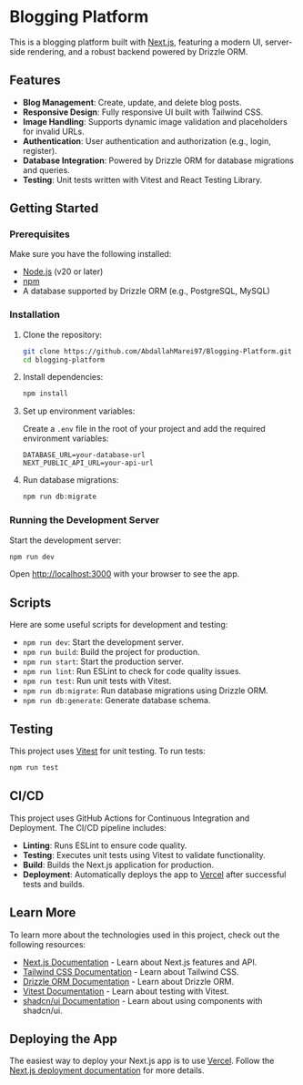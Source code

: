 # Blogging Platform

This is a blogging platform built with [Next.js](https://nextjs.org), featuring a modern UI, server-side rendering, and a robust backend powered by Drizzle ORM.

## Features

- **Blog Management**: Create, update, and delete blog posts.
- **Responsive Design**: Fully responsive UI built with Tailwind CSS.
- **Image Handling**: Supports dynamic image validation and placeholders for invalid URLs.
- **Authentication**: User authentication and authorization (e.g., login, register).
- **Database Integration**: Powered by Drizzle ORM for database migrations and queries.
- **Testing**: Unit tests written with Vitest and React Testing Library.

## Getting Started

### Prerequisites

Make sure you have the following installed:

- [Node.js](https://nodejs.org) (v20 or later)
- [npm](https://www.npmjs.com/)
- A database supported by Drizzle ORM (e.g., PostgreSQL, MySQL)

### Installation

1. Clone the repository:

   ```bash
   git clone https://github.com/AbdallahMarei97/Blogging-Platform.git
   cd blogging-platform
   ```

2. Install dependencies:

   ```bash
   npm install
   ```

3. Set up environment variables:

   Create a `.env` file in the root of your project and add the required environment variables:

   ```env
   DATABASE_URL=your-database-url
   NEXT_PUBLIC_API_URL=your-api-url
   ```

4. Run database migrations:

   ```bash
   npm run db:migrate
   ```

### Running the Development Server

Start the development server:

```bash
npm run dev
```

Open [http://localhost:3000](http://localhost:3000) with your browser to see the app.

## Scripts

Here are some useful scripts for development and testing:

- `npm run dev`: Start the development server.
- `npm run build`: Build the project for production.
- `npm run start`: Start the production server.
- `npm run lint`: Run ESLint to check for code quality issues.
- `npm run test`: Run unit tests with Vitest.
- `npm run db:migrate`: Run database migrations using Drizzle ORM.
- `npm run db:generate`: Generate database schema.

## Testing

This project uses [Vitest](https://vitest.dev/) for unit testing. To run tests:

```bash
npm run test
```

## CI/CD

This project uses GitHub Actions for Continuous Integration and Deployment. The CI/CD pipeline includes:

- **Linting**: Runs ESLint to ensure code quality.
- **Testing**: Executes unit tests using Vitest to validate functionality.
- **Build**: Builds the Next.js application for production.
- **Deployment**: Automatically deploys the app to [Vercel](https://vercel.com/) after successful tests and builds.

## Learn More

To learn more about the technologies used in this project, check out the following resources:

- [Next.js Documentation](https://nextjs.org/docs) - Learn about Next.js features and API.
- [Tailwind CSS Documentation](https://tailwindcss.com/docs) - Learn about Tailwind CSS.
- [Drizzle ORM Documentation](https://orm.drizzle.team/) - Learn about Drizzle ORM.
- [Vitest Documentation](https://vitest.dev/) - Learn about testing with Vitest.
- [shadcn/ui Documentation](https://ui.shadcn.com/) - Learn about using components with shadcn/ui.

## Deploying the App

The easiest way to deploy your Next.js app is to use [Vercel](https://vercel.com/). Follow the [Next.js deployment documentation](https://nextjs.org/docs/app/building-your-application/deploying) for more details.
